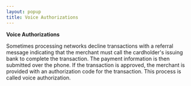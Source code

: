 ```yaml
---
layout: popup
title: Voice Authorizations
---
```



**Voice Authorizations**


Sometimes processing networks decline transactions with a referral message indicating that the merchant must call the cardholder's issuing bank to complete the transaction. The payment information is then submitted over the phone. If the transaction is approved, the merchant is provided with an authorization code for the transaction. This process is called voice authorization.
